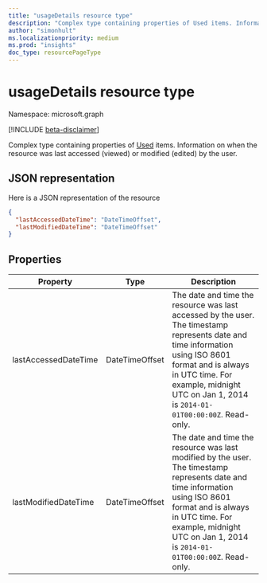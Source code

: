```yaml
---
title: "usageDetails resource type"
description: "Complex type containing properties of Used items. Information on when the resource was last accessed (viewed) or modified (edited) by the user."
author: "simonhult"
ms.localizationpriority: medium
ms.prod: "insights"
doc_type: resourcePageType
---
```


# usageDetails resource type

Namespace: microsoft.graph

[!INCLUDE [beta-disclaimer](../../includes/beta-disclaimer.md)]

Complex type containing properties of [Used](insights-used.md) items. Information on when the resource was last accessed (viewed) or modified (edited) by the user.


## JSON representation

Here is a JSON representation of the resource

<!-- {
  "blockType": "resource",
  "optionalProperties": [

  ],
  "@odata.type": "microsoft.graph.usageDetails"
}-->

```json
{
  "lastAccessedDateTime": "DateTimeOffset",
  "lastModifiedDateTime": "DateTimeOffset"
}
```

## Properties

| Property      		| Type          | Description  |
| ------------- 		|---------------| -------------|
| lastAccessedDateTime      			| DateTimeOffset		| The date and time the resource was last accessed by the user. The timestamp represents date and time information using ISO 8601 format and is always in UTC time. For example, midnight UTC on Jan 1, 2014 is `2014-01-01T00:00:00Z`. Read-only. |
| lastModifiedDateTime    			| DateTimeOffset		| The date and time the resource was last modified by the user. The timestamp represents date and time information using ISO 8601 format and is always in UTC time. For example, midnight UTC on Jan 1, 2014 is `2014-01-01T00:00:00Z`. Read-only.       |


